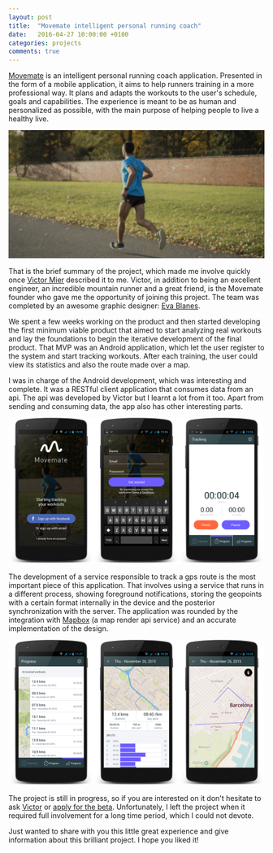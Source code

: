 ```yaml
---
layout: post
title:  "Movemate intelligent personal running coach"
date:   2016-04-27 10:00:00 +0100
categories: projects
comments: true
---
```


[Movemate](http://www.movemateapp.com/)
is an intelligent personal running coach application.
Presented in the form of a mobile application, it aims to help runners
training in a more professional way.
It plans and adapts the workouts to the user's schedule, goals and capabilities.
The experience is meant to be as human and personalized as possible,
with the main purpose of helping people to live a healthy live.

![Victor Mier](/assets/images/movemate.jpg)

That is the brief summary of the project,
which made me involve quickly once
[Victor Mier](https://twitter.com/victormier) described it to me.
Victor, in addition to being an excellent engineer, an incredible mountain
runner and a great friend, is the Movemate founder who gave me the opportunity
of joining this project. The team was completed by an awesome graphic designer:
[Eva Blanes](https://twitter.com/eva_blanes).

We spent a few weeks working on the product and then started developing the
first minimum viable product that aimed to start analyzing real workouts and
lay the foundations to begin the iterative development of the final product.
That MVP was an Android application,
which let the user register to the system and start tracking workouts.
After each training, the user could view its statistics and also the route
made over a map.

I was in charge of the Android development, which was interesting and complete.
It was a RESTful client application that consumes data from an api.
The api was developed by Victor but I learnt a lot from it too.
Apart from sending and consuming data, the app also has other interesting parts.

![Movemate screenshots](/assets/images/movemate_screenshots_1.png)

The development of a service responsible to track a gps route
is the most important piece of this application. That involves using a service
that runs in a different process, showing foreground notifications,
storing the geopoints with a certain format internally in the device
and the posterior synchronization with the server.
The application was rounded by the integration with
[Mapbox](https://www.mapbox.com/)
(a map render api service) and an accurate implementation of the design.

![Movemate screenshots](/assets/images/movemate_screenshots_2.png)

The project is still in progress, so if you are interested on it
don't hesitate to ask [Victor](https://twitter.com/victormier)
or [apply for the beta](http://www.movemateapp.com/).
Unfortunately, I left the project when it required full involvement
for a long time period, which I could not devote.

Just wanted to share with you this little great experience and
give information about this brilliant project.
I hope you liked it!
